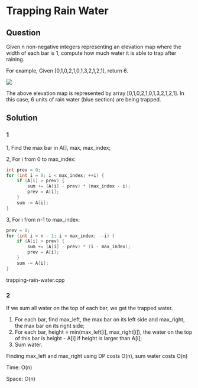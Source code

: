 ﻿# Trapping Rain Water 

## Question

Given n non-negative integers representing an elevation map where the width of each bar is 1, compute how much water it is able to trap after raining.

For example, 
Given [0,1,0,2,1,0,1,3,2,1,2,1], return 6.

![](http://www.leetcode.com/wp-content/uploads/2012/08/rainwatertrap.png)

The above elevation map is represented by array [0,1,0,2,1,0,1,3,2,1,2,1]. In this case, 6 units of rain water (blue section) are being trapped. 

## Solution

### 1

1, Find the max bar in A[], max, max_index;

2, For i from 0 to max_index:
``` cpp
int prev = 0;
for (int i = 0; i < max_index; ++i) {
    if (A[i] > prev) {
        sum += (A[i] - prev) * (max_index - i);
        prev = A[i];
    }
    sum -= A[i];
}
```

3, For i from n-1 to max_index:
``` cpp
prev = 0;
for (int i = n - 1; i > max_index; --i) {
    if (A[i] > prev) {
        sum += (A[i] - prev) * (i - max_index);
        prev = A[i];
    }
    sum -= A[i];
}
```

trapping-rain-water.cpp


### 2

If we sum all water on the top of each bar, we get the trapped water.

1. For each bar, find max_left, the max bar on its left side and max_right, the max bar on its right side;
2. For each bar, height = min(max_left[i], max_right[i]), the water on the top of this bar is height - A[i] if height is larger than A[i];
3. Sum water.

Finding max_left and max_right using DP costs O(n), sum water costs O(n)

Time: O(n)

Space: O(n)

